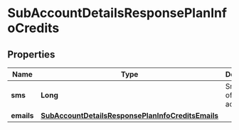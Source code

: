 
# SubAccountDetailsResponsePlanInfoCredits

## Properties
Name | Type | Description | Notes
------------ | ------------- | ------------- | -------------
**sms** | **Long** | Sms quota of the sub-account |  [optional]
**emails** | [**SubAccountDetailsResponsePlanInfoCreditsEmails**](SubAccountDetailsResponsePlanInfoCreditsEmails.md) |  |  [optional]



